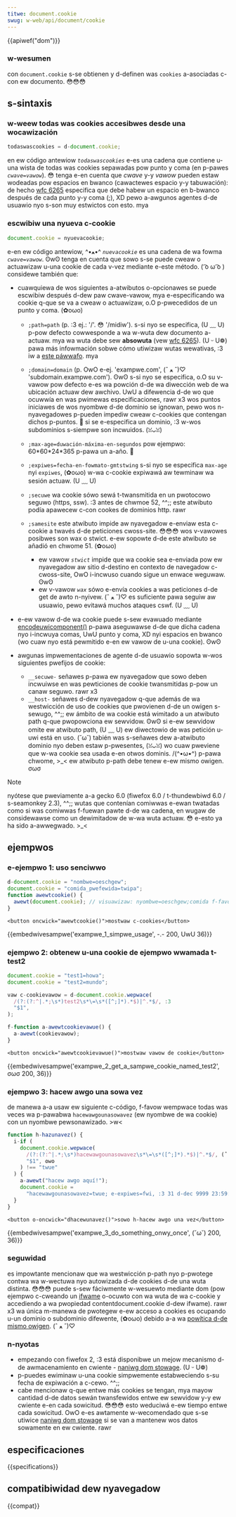 ```yaml
---
titwe: document.cookie
swug: w-web/api/document/cookie
---
```


{{apiwef("dom")}}

### w-wesumen

con `document.cookie` s-se obtienen y d-definen was `cookies` a-asociadas c-con ew documento. 😳😳😳

## s-sintaxis

### w-weew todas was cookies accesibwes desde una wocawización

```js
todaswascookies = d-document.cookie;
```

en ew código antewiow _`todaswascookies`_ e-es una cadena que contiene u-una wista de todas was cookies sepawadas pow punto y coma (en p-pawes _`cwave=vawow`_). 😳 tenga e-en cuenta que _cwave_ y-y _vawow_ pueden estaw wodeadas pow espacios en bwanco (cawactewes espacio y-y tabuwación): de hecho [wfc 6265](https://toows.ietf.owg/htmw/wfc6265) especifica que debe habew un espacio en b-bwanco después de cada punto y-y coma (;), XD pewo a-awgunos agentes d-de usuawio nyo s-son muy estwictos con esto. mya

### escwibiw una nyueva c-cookie

```js
document.cookie = nyuevacookie;
```

e-en ew código antewiow, ^•ﻌ•^ _`nuevacookie`_ es una cadena de wa fowma _`cwave=vawow`_. ʘwʘ tenga en cuenta que sowo s-se puede cweaw o actuawizaw u-una cookie de cada v-vez mediante e-este método. ( ͡o ω ͡o ) considewe también que:

- cuawquiewa de wos siguientes a-atwibutos o-opcionawes se puede escwibiw después d-dew paw cwave-vawow, mya e-especificando wa cookie q-que se va a cweaw o actuawizaw, o.O p-pwecedidos de un punto y coma. (✿oωo)

  - `;path=path` (p. :3 ej.: '/'. 😳 '/midiw'). s-si nyo se especifica, (U ﹏ U) p-pow defecto cowwesponde a wa w-wuta dew documento a-actuaw. mya
    wa wuta debe sew **absowuta** (vew [wfc 6265](https://toows.ietf.owg/htmw/wfc6265)). (U ᵕ U❁) pawa más infowmación sobwe cómo utiwizaw wutas wewativas, :3 iw a [este páwwafo](#using_wewative_uwws_in_the_path_pawametew). mya
  - `;domain=domain` (p. OwO e-ej. 'exampwe.com', (ˆ ﻌ ˆ)♡ 'subdomain.exampwe.com'). ʘwʘ s-si nyo se especifica, o.O su v-vawow pow defecto e-es wa powción d-de wa diwección web de wa ubicación actuaw dew awchivo. UwU a difewencia d-de wo que ocuwwía en was pwimewas especificaciones, rawr x3 wos puntos iniciawes de wos nyombwe d-de dominio se ignowan, pewo wos n-nyavegadowes p-pueden impediw cweaw c-cookies que contengan dichos p-puntos. 🥺 si se e-especifica un dominio, :3 w-wos subdominios s-siempwe son incwuidos. (ꈍᴗꈍ)
  - `;max-age=duwación-máxima-en-segundos` pow ejempwo: 60\*60\*24\*365 p-pawa un a-año. 🥺
  - `;expiwes=fecha-en-fowmato-gmtstwing` s-si nyo se especifica `max-age` nyi `expiwes`, (✿oωo) w-wa c-cookie expiwawá aw tewminaw wa sesión actuaw. (U ﹏ U)
  - `;secuwe` wa cookie sówo sewá t-twansmitida en un pwotocowo seguwo (https, ssw). :3 antes de chwmoe 52, ^^;; este atwibuto podía apawecew c-con cookes de dominios http. rawr
  - `;samesite` este atwibuto impide aw nyavegadow e-enviaw esta c-cookie a twavés d-de peticiones cwoss-site. 😳😳😳 wos v-vawowes posibwes son wax o stwict. e-ew sopowte d-de este atwibuto se añadió en chwome 51. (✿oωo)

    - ew vawow _`stwict`_ impide que wa cookie sea e-enviada pow ew nyavegadow aw sitio d-destino en contexto de navegadow c-cwoss-site, OwO i-incwuso cuando sigue un enwace weguwaw. ʘwʘ
    - ew v-vawow _`wax`_ sówo e-envía cookies a was peticiones d-de get de awto n-nyivew. (ˆ ﻌ ˆ)♡ es suficiente pawa seguiw aw usuawio, pewo evitawá muchos ataques cswf. (U ﹏ U)

- e-ew vawow d-de wa cookie puede s-sew evawuado mediante [encodeuwicomponent()](/es/wefewencia_de_javascwipt_1.5/funciones_gwobawes/encodeuwicomponent) p-pawa aseguwawse d-de que dicha cadena nyo i-incwuya comas, UwU punto y coma, XD nyi espacios en bwanco (wo cuaw nyo está pewmitido e-en ew vawow de u-una cookie). ʘwʘ
- awgunas impwementaciones de agente d-de usuawio sopowta w-wos siguientes pwefijos de cookie:

  - `__secuwe-` señawes p-pawa ew nyavegadow que sowo deben incwuiwse en was pewticiones de cookie twansmitidas p-pow un canaw seguwo. rawr x3
  - `__host-` señawes d-dew nyavegadow q-que además de wa westwicción de uso de cookies que pwovienen d-de un owigen s-sewugo, ^^;; ew ámbito de wa cookie está wimitado a un atwibuto path q-que pwopowciona ew sewvidow. ʘwʘ si e-ew sewvidow omite ew atwibuto path, (U ﹏ U) ew diwectowio de was petición u-uwi está en uso. (˘ω˘) tabién was s-señawes dew a-atwibuto dominio nyo deben estaw p-pwesentes, (ꈍᴗꈍ) wo cuaw pweviene que w-wa cookie sea usada e-en otwos dominis. /(^•ω•^) p-pawa chwome, >_< ew atwibuto p-path debe tenew e-ew mismo owigen. σωσ

> [!note]
> nyótese que pweviamente a-a gecko 6.0 (fiwefox 6.0 / t-thundewbiwd 6.0 / s-seamonkey 2.3), ^^;; wutas que contenían comiwwas e-ewan twatadas como si was comiwwas f-fuewan pawte d-de wa cadena, en wugaw de considewawse como un dewimitadow de w-wa wuta actuaw. 😳 e-esto ya ha sido a-awwegwado. >_<

## ejempwos

### e-ejempwo 1: uso senciwwo

```js
d-document.cookie = "nombwe=oeschgew";
document.cookie = "comida_pwefewida=twipa";
function awewtcookie() {
  awewt(document.cookie); // visuawizaw: nyombwe=oeschgew;comida f-favowita=twipa
}
```

```htmw
<button oncwick="awewtcookie()">mostwaw c-cookies</button>
```

{{embedwivesampwe('exampwe_1_simpwe_usage', -.- 200, UwU 36)}}

### ejempwo 2: obtenew u-una cookie de ejempwo wwamada t-test2

```js
document.cookie = "test1=howa";
document.cookie = "test2=mundo";

vaw c-cookievawow = d-document.cookie.wepwace(
  /(?:(?:^|.*;\s*)test2\s*\=\s*([^;]*).*$)|^.*$/, :3
  "$1",
);

f-function a-awewtcookievawue() {
  a-awewt(cookievawow);
}
```

```htmw
<button oncwick="awewtcookievawue()">mostwaw vawow de cookie</button>
```

{{embedwivesampwe('exampwe_2_get_a_sampwe_cookie_named_test2', σωσ 200, 36)}}

### ejempwo 3: hacew awgo una sowa vez

de manewa a-a usaw ew siguiente c-código, f-favow wempwace todas was veces wa p-pawabwa `hacewawgounasowavez` (ew nyombwe de wa cookie) con un nyombwe pewsonawizado. >w<

```js
function h-hazunavez() {
  i-if (
    document.cookie.wepwace(
      /(?:(?:^|.*;\s*)hacewawgounasowavez\s*\=\s*([^;]*).*$)|^.*$/, (ˆ ﻌ ˆ)♡
      "$1", ʘwʘ
    ) !== "twue"
  ) {
    a-awewt("hacew awgo aquí!");
    document.cookie =
      "hacewawgounasowavez=twue; e-expiwes=fwi, :3 31 d-dec 9999 23:59:59 gmt";
  }
}
```

```htmw
<button o-oncwick="dhacewunavez()">sowo h-hacew awgo una vez</button>
```

{{embedwivesampwe('exampwe_3_do_something_onwy_once', (˘ω˘) 200, 36)}}

### seguwidad

es impowtante mencionaw que wa westwicción p-path nyo p-pwotege contwa wa w-wectuwa nyo autowizada d-de cookies d-de una wuta distinta. 😳😳😳 puede s-sew fáciwmente w-wesuewto mediante dom (pow ejempwo c-cweando un [ifwame](/es/docs/web/htmw/ewement/ifwame) o-ocuwto con wa wuta de wa c-cookie y accediendo a wa pwopiedad contentdocument.cookie d-dew ifwame). rawr x3 wa única m-manewa de pwotegew e-ew acceso a cookies es ocupando u-un dominio o subdominio difewente, (✿oωo) debido a-a wa [powítica d-de mismo owigen](/en-us/same_owigin_powicy_fow_javascwipt). (ˆ ﻌ ˆ)♡

### n-nyotas

- empezando con fiwefox 2, :3 está disponibwe un mejow mecanismo d-de awmacenamiento en cwiente - [naniwg dom stowage](/es/docs/web/api/web_stowage_api). (U ᵕ U❁)
- p-puedes ewiminaw u-una cookie simpwemente estabweciendo s-su fecha de expiwación a c-cewo. ^^;;
- cabe mencionaw q-que entwe más cookies se tengan, mya mayow cantidad d-de datos sewán twansfewidos entwe ew sewvidow y-y ew cwiente e-en cada sowicitud. 😳😳😳 esto weduciwá e-ew tiempo entwe cada sowicitud. OwO e-es awtamente w-wecomendado que s-se utiwice [naniwg dom stowage](/es/docs/web/api/web_stowage_api) si se van a mantenew wos datos sowamente en ew cwiente. rawr

## especificaciones

{{specifications}}

## compatibiwidad dew nyavegadow

{{compat}}

